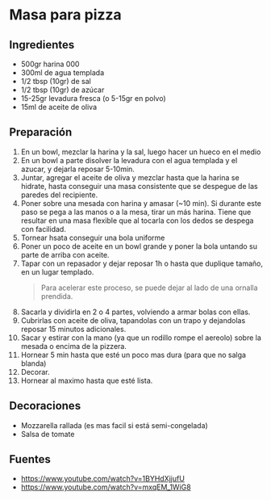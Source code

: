Masa para pizza
===============

Ingredientes
------------

- 500gr harina 000
- 300ml de agua templada
- 1/2 tbsp (10gr) de sal
- 1/2 tbsp (10gr) de azúcar
- 15-25gr levadura fresca (o 5-15gr en polvo)
- 15ml de aceite de oliva

Preparación
-----------

1. En un bowl, mezclar la harina y la sal, luego hacer un hueco en el medio
2. En un bowl a parte disolver la levadura con el agua templada y el azucar,
   y dejarla reposar 5-10min.
3. Juntar, agregar el aceite de oliva y mezclar hasta que la harina se hidrate,
   hasta conseguir una masa consistente que se despegue de las paredes
   del recipiente.
4. Poner sobre una mesada con harina y amasar (~10 min).
   Si durante este paso se pega a las manos o a la mesa, tirar un más harina.
   Tiene que resultar en una masa flexible que al tocarla con los dedos se
   despega con facilidad.
5. Tornear hsata conseguir una bola uniforme
6. Poner un poco de aceite en un bowl grande y poner la bola untando su parte de
   arriba con aceite.
7. Tapar con un repasador y dejar reposar 1h o hasta que duplique tamaño, en un
   lugar templado.
   > Para acelerar este proceso, se puede dejar al lado de una ornalla prendida.
8. Sacarla y dividirla en 2 o 4 partes, volviendo a armar bolas con ellas.
9. Cubrirlas con aceite de oliva, tapandolas con un trapo y dejandolas reposar
   15 minutos adicionales.
10. Sacar y estirar con la mano (ya que un rodillo rompe el aereolo) sobre la
    mesada o encima de la pizzera.
11. Hornear 5 min hasta que esté un poco mas dura (para que no salga blanda)
12. Decorar.
13. Hornear al maximo hasta que esté lista.

Decoraciones
------------

- Mozzarella rallada (es mas facil si está semi-congelada)
- Salsa de tomate

Fuentes
-------

- https://www.youtube.com/watch?v=1BYHdXjjufU
- https://www.youtube.com/watch?v=mxqEM_1WiG8
